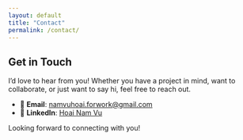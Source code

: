 ```yaml
---
layout: default
title: "Contact"
permalink: /contact/
---
```


## Get in Touch

I’d love to hear from you! Whether you have a project in mind, want to collaborate, or just want to say hi, feel free to reach out.

- 📧 **Email**: [namvuhoai.forwork@gmail.com](mailto:namvuhoai.forwork@gmail.com)
- 💼 **LinkedIn**: [Hoai Nam Vu](https://linkedin.com/in/namvuhoai)

Looking forward to connecting with you!
